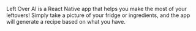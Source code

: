 
Left Over AI is a React Native app that helps you make the most of your leftovers! Simply take a picture of your fridge or ingredients, and the app will generate a recipe based on what you have.
